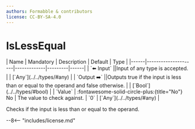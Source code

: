 ```yaml
---
authors: Formabble & contributors
license: CC-BY-SA-4.0
---
```



# IsLessEqual

<div class="sh-parameters" markdown="1">
| Name | Mandatory | Description | Default | Type |
|------|---------------------|-------------|---------|------|
| `⬅️ Input` ||Input of any type is accepted. | | [`Any`](../../types/#any) |
| `Output ➡️` ||Outputs true if the input is less than or equal to the operand and false otherwise. | | [`Bool`](../../types/#bool) |
| `Value` | :fontawesome-solid-circle-plus:{title="No"} No  | The value to check against. | `0` | [`Any`](../../types/#any) |

</div>

Checks if the input is less than or equal to the operand.

--8<-- "includes/license.md"

